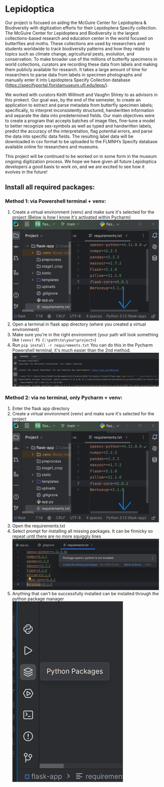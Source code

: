 # Lepidoptica

Our project is focused on aiding the McGuire Center for Lepidoptera & Biodiversity with digitization efforts for their Lepidoptera Specify collection. The McGuire Center for Lepidoptera and Biodiversity is the largest collections-based research and education center in the world focused on butterflies and moths. These collections are used by researchers and students worldwide to track biodiversity patterns and how they relate to topics such as climate change, agricultural pests, evolution, and conservation. To make broader use of the millions of butterfly specimens in world collections, curators are recording these data from labels and making them publicly available for research. It takes a large amount of time for researchers to parse data from labels in specimen photographs and manually enter it into Lepidoptera Specify Collection database (https://specifyportal.floridamuseum.ufl.edu/leps/).

We worked with curators Keith Willmott and Vaughn Shirey to as advisors in this prokect. Our goal was, by the end of the semester, to create an application to extract and parse metadata from butterfly specimen labels; specifically, to interpret inconsistently structured, handwritten information and separate the data into predetermined fields. Our main objectives were to create a program that accepts batches of image files, fine-tune a model to better recognize sex-symbols as well as typed and handwritten labels, predict the accuracy of the interpretation, flag potential errors, and parse the data into specific data fields. The resulting label data will be downloaded in csv format to be uploaded to the FLMNH’s Specify database available online for researchers and museums.

This project will be continued to be worked on in some form in the museum ongoing digitization process. We hope we have given all future Lepidoptica developers a good basis to work on, and we are excited to see how it evolves in the future!

## Install all required packages:
### Method 1: via Powershell terminal + venv:
1. Create a virtual environment (venv) and make sure it's selected for the project (Below is how I know it's activated within Pycharm)
![Screenshot 2025-03-16 125543](readme-images/1.png?raw=true)
2. Open a terminal in flask app directory (where you created a virtual environment)
3. Make sure you're in the right environment (your path will look something like `(venv) PS C:\path\to\your\project>`)
4. Run `pip install -r requirements.txt`
You can do this in the Pycharm Powershell terminal, it's much easier than the 2nd method.
![Screenshot 2025-03-16 125543](readme-images/4.png?raw=true)

### Method 2: via no terminal, only Pycharm + venv:
1. Enter the flask app directory
2. Create a virtual environment (venv) and make sure it's selected for the project
![Screenshot 2025-03-16 125543](readme-images/1.png?raw=true)
4. Open the requirements.txt
5. Select prompt for installing all missing packages. It can be finnicky so repeat until there are no more squiggly lines
![Screenshot 2025-03-16 124950](readme-images/2.png?raw=true)
6. Anything that can't be successfully installed can be installed through the python package manager
![Screenshot 2025-03-16 125751](readme-images/3.png?raw=true)



